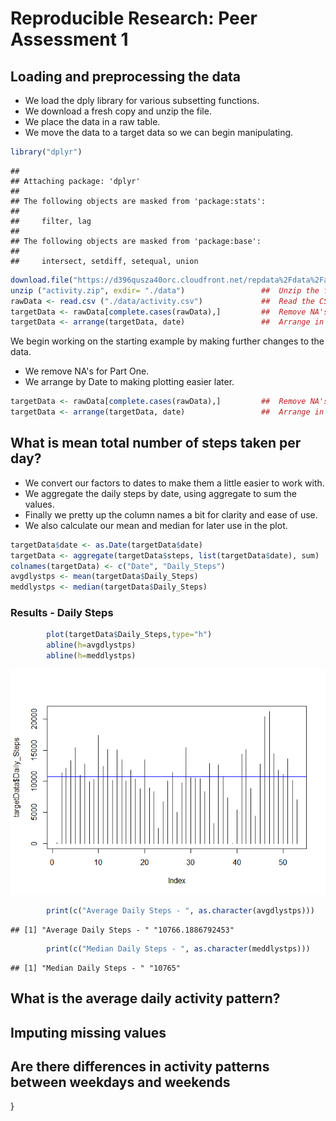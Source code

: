# Reproducible Research: Peer Assessment 1

## Loading and preprocessing the data
- We load the dply library for various subsetting functions.
- We download a fresh copy and unzip the file.
- We place the data in a raw table.
- We move the data to a target data so we can begin manipulating.


```r
library("dplyr")  
```

```
## 
## Attaching package: 'dplyr'
## 
## The following objects are masked from 'package:stats':
## 
##     filter, lag
## 
## The following objects are masked from 'package:base':
## 
##     intersect, setdiff, setequal, union
```

```r
download.file("https://d396qusza40orc.cloudfront.net/repdata%2Fdata%2Factivity.zip", "activity.zip")  
unzip ("activity.zip", exdir= "./data")                 ##  Unzip the file.  
rawData <- read.csv ("./data/activity.csv")             ##  Read the CSV Files into a Raw Location  
targetData <- rawData[complete.cases(rawData),]         ##  Remove NA's  
targetData <- arrange(targetData, date)                 ##  Arrange in Date Order  
```

We begin working on the starting example by making further changes to the data.   
- We remove NA's for Part One.   
- We arrange by Date to making plotting easier later.   


```r
targetData <- rawData[complete.cases(rawData),]         ##  Remove NA's   
targetData <- arrange(targetData, date)                 ##  Arrange in Date Order 
```

## What is mean total number of steps taken per day?
- We convert our factors to dates to make them a little easier to work with.
- We aggregate the daily steps by date, using aggregate to sum the values. 
- Finally we pretty up the column names a bit for clarity and ease of use.
- We also calculate our mean and median for later use in the plot.

```r
targetData$date <- as.Date(targetData$date)                             ##  Convert factors to date format.
targetData <- aggregate(targetData$steps, list(targetData$date), sum)   ##  Builds SUM Aggregate
colnames(targetData) <- c("Date", "Daily_Steps")
avgdlystps <- mean(targetData$Daily_Steps)
meddlystps <- median(targetData$Daily_Steps)
```

### Results - Daily Steps

```r
        plot(targetData$Daily_Steps,type="h")  
        abline(h=avgdlystps)  
        abline(h=meddlystps)  
```

![](PA1_template_files/figure-html/unnamed-chunk-4-1.png) 

```r
        print(c("Average Daily Steps - ", as.character(avgdlystps)))  
```

```
## [1] "Average Daily Steps - " "10766.1886792453"
```

```r
        print(c("Median Daily Steps - ", as.character(meddlystps)))  
```

```
## [1] "Median Daily Steps - " "10765"
```
        
## What is the average daily activity pattern?



## Imputing missing values



## Are there differences in activity patterns between weekdays and weekends

}

